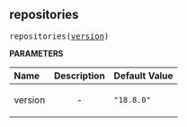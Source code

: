 <!-- Generated with Stardoc: http://skydoc.bazel.build -->

<a id="#repositories"></a>

## repositories

<pre>
repositories(<a href="#repositories-version">version</a>)
</pre>

**PARAMETERS**

| Name                                     | Description               | Default Value         |
| :--------------------------------------- | :------------------------ | :-------------------- |
| <a id="repositories-version"></a>version | <p align="center"> - </p> | <code>"18.8.0"</code> |
